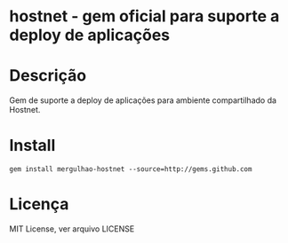 hostnet - gem oficial para suporte a deploy de aplicações
=========================================================

Descrição
=========

Gem de suporte a deploy de aplicações para ambiente compartilhado da Hostnet.

Install
=======

    gem install mergulhao-hostnet --source=http://gems.github.com

Licença
=======

MIT License, ver arquivo LICENSE
